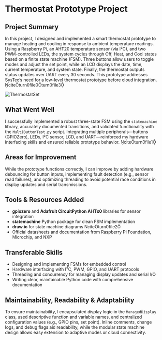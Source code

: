 # Thermostat Prototype Project

## Project Summary

In this project, I designed and implemented a smart thermostat prototype to manage heating and cooling in response to ambient temperature readings. Using a Raspberry Pi, an AHT20 temperature sensor (via I²C), and two PWM-controlled LEDs, the system cycles through Off, Heat, and Cool states based on a finite state machine (FSM). Three buttons allow users to toggle modes and adjust the set point, while an LCD displays the date, time, current temperature, and system state. Finally, the thermostat outputs status updates over UART every 30 seconds. This prototype addresses SysTec’s need for a low-level thermostat prototype before cloud integration. citeturn0file0turn0file3

![ThermostatSet](https://github.com/user-attachments/assets/476dd942-58d1-46f3-aed8-fa3378719171)


## What Went Well

I successfully implemented a robust three-state FSM using the `statemachine` library, accurately documented transitions, and validated functionality with the `MultiButtonTest.py` script. Integrating multiple peripherals—buttons (GPIOZero), LEDs, I²C sensor, LCD, and UART—reinforced my hardware interfacing skills and ensured reliable prototype behavior. citeturn0file1

## Areas for Improvement

While the prototype functions correctly, I can improve by adding hardware debouncing for button inputs, implementing fault detection (e.g., sensor read failures), and optimizing threading to avoid potential race conditions in display updates and serial transmissions.

## Tools & Resources Added

- **gpiozero** and **Adafruit CircuitPython AHTx0** libraries for sensor integration
- **statemachine** Python package for clean FSM implementation
- **draw.io** for state machine diagrams citeturn0file2
- Official datasheets and documentation from Raspberry Pi Foundation, Microchip, and NXP

## Transferable Skills

- Designing and implementing FSMs for embedded control
- Hardware interfacing with I²C, PWM, GPIO, and UART protocols
- Threading and concurrency for managing display updates and serial I/O
- Writing clear, maintainable Python code with comprehensive documentation

## Maintainability, Readability & Adaptability

To ensure maintainability, I encapsulated display logic in the `ManagedDisplay` class, used descriptive function and variable names, and centralized configuration values (e.g., GPIO pins, set point). Inline comments, change logs, and debug flags aid readability, while the modular state machine design allows easy extension to adaptive modes or cloud connectivity.
